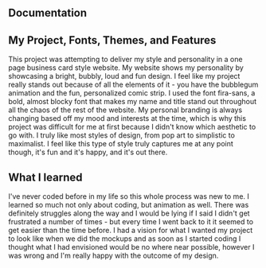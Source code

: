 ## Documentation

## My Project, Fonts, Themes, and Features
This project was attempting to deliver my style and personality in a one page business card style website. My website shows my personality by showcasing a bright, bubbly, loud and fun design.
I feel like my project really stands out because of all the elements of it - you have the bubblegum animation and the fun, personalized comic strip. I used the font fira-sans, a bold, almost blocky font that makes my name and title stand out throughout all the chaos of the rest of the website. My personal branding is always changing based off my mood and interests at the time, which is why this project was difficult for me at first because I didn't know which aesthetic to go with. I truly like most styles of design, from pop art to simplistic to maximalist. I feel like this type of style truly captures me at any point though, it's fun and it's happy, and it's out there. 

## What I learned 
I've never coded before in my life so this whole process was new to me. I learned so much not only about coding, but animation as well. There was definitely struggles along the way and I would be lying if I said I didn't get frustrated a number of times - but every time I went back to it it seemed to get easier than the time before. I had a vision for what I wanted my project to look like when we did the mockups and as soon as I started coding I thought what I had envisioned would be no where near possible, however I was wrong and I'm really happy with the outcome of my design. 